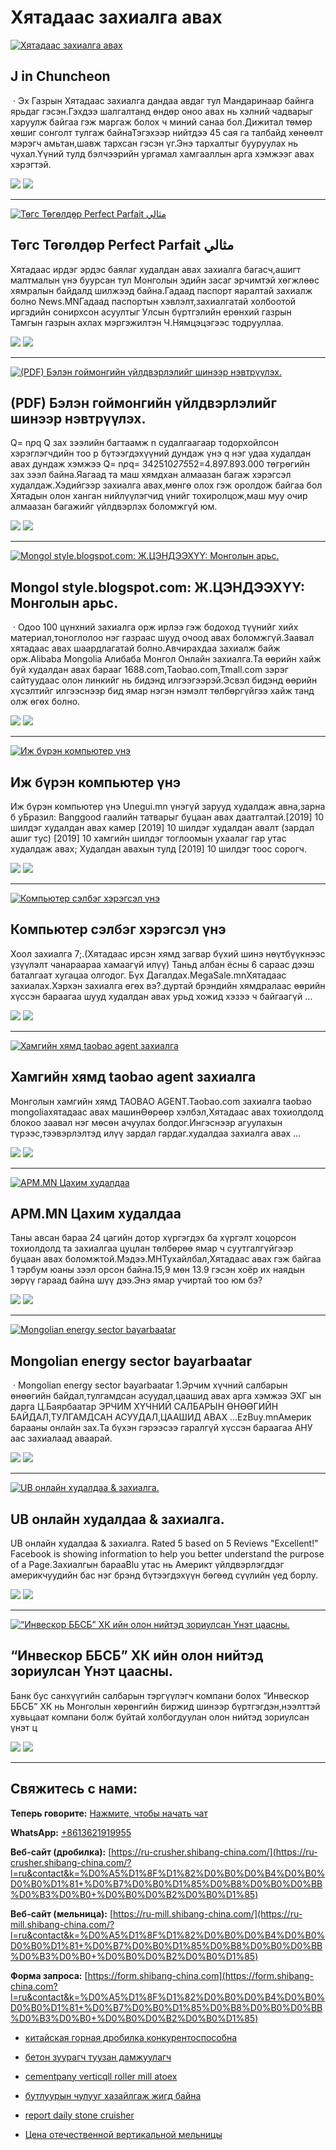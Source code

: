 # Хятадаас захиалга авах

<a href="https://swt.shibang-china.com/?l=ru&img&k=%D0%A5%D1%8F%D1%82%D0%B0%D0%B4%D0%B0%D0%B0%D1%81+%D0%B7%D0%B0%D1%85%D0%B8%D0%B0%D0%BB%D0%B3%D0%B0+%D0%B0%D0%B2%D0%B0%D1%85" target="_blank">![Хятадаас захиалга авах](http://static.shibang-china.com/all-800x300/54.jpg)</a>

## J in Chuncheon
&nbsp;&#0183;&#32;Эх Газрын Хятадаас захиалга дандаа авдаг тул Мандаринаар байнга ярьдаг гэсэн.Гэхдээ шалгалтанд өндөр оноо авах нь хэлний чадварыг харуулж байгаа гэж маргаж болох ч миний санаа бол.Дижитал төмөр хөшиг сонголт тулгаж байнаТэгэхээр нийтдээ 45 сая га талбайд хөнөөлт мэрэгч амьтан,шавж тархсан гэсэн үг.Энэ тархалтыг бууруулах нь чухал.Үүний тулд бэлчээрийн ургамал хамгааллын арга хэмжээг авах хэрэгтэй.


<a href="https://whatsapp.shibangsoft.com/WhatsApp.php" target="_blank" title="WhatsApp">![](http://static.shibang-china.com/icon/whatsapp.png)</a> <a href="https://swt.shibang-china.com/?l=ru&icon&k=%D0%A5%D1%8F%D1%82%D0%B0%D0%B4%D0%B0%D0%B0%D1%81+%D0%B7%D0%B0%D1%85%D0%B8%D0%B0%D0%BB%D0%B3%D0%B0+%D0%B0%D0%B2%D0%B0%D1%85" target="_blank">![](http://static.shibang-china.com/icon/chat-ru.png)</a>

---

<a href="https://swt.shibang-china.com/?l=ru&img&k=%D0%A5%D1%8F%D1%82%D0%B0%D0%B4%D0%B0%D0%B0%D1%81+%D0%B7%D0%B0%D1%85%D0%B8%D0%B0%D0%BB%D0%B3%D0%B0+%D0%B0%D0%B2%D0%B0%D1%85" target="_blank">![Төгс Төгөлдөр Perfect Parfait مثالي](http://static.shibang-china.com/all-800x300/569.jpg)</a>

## Төгс Төгөлдөр Perfect Parfait مثالي
Хятадаас ирдэг эрдэс баялаг худалдан авах захиалга багасч,ашигт малтмалын үнэ буурсан тул Монголын эдийн засаг эрчимтэй хөгжлөөс хямралын байдалд шилжээд байна.Гадаад паспорт яаралтай захиалж болно News.MNГадаад паспортын хэвлэлт,захиалгатай холбоотой иргэдийн сонирхсон асуултыг Улсын бүртгэлийн ерөнхий газрын Тамгын газрын ахлах мэргэжилтэн Ч.Нямцэцэгээс тодрууллаа.


<a href="https://whatsapp.shibangsoft.com/WhatsApp.php" target="_blank" title="WhatsApp">![](http://static.shibang-china.com/icon/whatsapp.png)</a> <a href="https://swt.shibang-china.com/?l=ru&icon&k=%D0%A5%D1%8F%D1%82%D0%B0%D0%B4%D0%B0%D0%B0%D1%81+%D0%B7%D0%B0%D1%85%D0%B8%D0%B0%D0%BB%D0%B3%D0%B0+%D0%B0%D0%B2%D0%B0%D1%85" target="_blank">![](http://static.shibang-china.com/icon/chat-ru.png)</a>

---

<a href="https://swt.shibang-china.com/?l=ru&img&k=%D0%A5%D1%8F%D1%82%D0%B0%D0%B4%D0%B0%D0%B0%D1%81+%D0%B7%D0%B0%D1%85%D0%B8%D0%B0%D0%BB%D0%B3%D0%B0+%D0%B0%D0%B2%D0%B0%D1%85" target="_blank">![(PDF) Бэлэн гоймонгийн үйлдвэрлэлийг шинээр нэвтрүүлэх.](http://static.shibang-china.com/all-800x300/766.jpg)</a>

## (PDF) Бэлэн гоймонгийн үйлдвэрлэлийг шинээр нэвтрүүлэх.
Q= n*p*q Q зах зээлийн багтаамж n судалгаагаар тодорхойлсон хэрэглэгчдийн тоо p бүтээгдэхүүний дундаж үнэ q нэг удаа худалдан авах дундаж хэмжээ Q= n*p*q= 342510*275*52=4.897.893.000 төгрөгийн зах зээл байна.Яагаад та маш хямдхан алмаазан багаж хэрэгсэл худалдаж.Хэдийгээр захиалга авах,мөнгө олох гэж оролдож байгаа бол Хятадын олон ханган нийлүүлэгчид үнийг тохиролцож,маш муу очир алмаазан багажийг үйлдвэрлэх боломжгүй юм.


<a href="https://whatsapp.shibangsoft.com/WhatsApp.php" target="_blank" title="WhatsApp">![](http://static.shibang-china.com/icon/whatsapp.png)</a> <a href="https://swt.shibang-china.com/?l=ru&icon&k=%D0%A5%D1%8F%D1%82%D0%B0%D0%B4%D0%B0%D0%B0%D1%81+%D0%B7%D0%B0%D1%85%D0%B8%D0%B0%D0%BB%D0%B3%D0%B0+%D0%B0%D0%B2%D0%B0%D1%85" target="_blank">![](http://static.shibang-china.com/icon/chat-ru.png)</a>

---

<a href="https://swt.shibang-china.com/?l=ru&img&k=%D0%A5%D1%8F%D1%82%D0%B0%D0%B4%D0%B0%D0%B0%D1%81+%D0%B7%D0%B0%D1%85%D0%B8%D0%B0%D0%BB%D0%B3%D0%B0+%D0%B0%D0%B2%D0%B0%D1%85" target="_blank">![Mongol style.blogspot.com: Ж.ЦЭНДЭЭХҮҮ: Монголын арьс.](http://static.shibang-china.com/all-800x300/627.jpg)</a>

## Mongol style.blogspot.com: Ж.ЦЭНДЭЭХҮҮ: Монголын арьс.
&nbsp;&#0183;&#32;Одоо 100 цүнхний захиалга орж ирлээ гэж бодоход түүнийг хийх материал,тоноглолоо нэг газраас шууд очоод авах боломжгүй.Заавал хятадаас авах шаардлагатай болно.Авчирахдаа захиалж байж орж.Alibaba Mongolia Алибаба Монгол Онлайн захиалга.Та өөрийн хайж буй худалдан авах барааг 1688.com,Taobao.com,Tmall.com зэрэг сайтуудаас олон линкийг нь бидэнд илгээгээрэй.Эсвэл бидэнд өөрийн хүсэлтийг илгээснээр бид ямар нэгэн нэмэлт төлбөргүйгээ хайж танд олж өгөх болно.


<a href="https://whatsapp.shibangsoft.com/WhatsApp.php" target="_blank" title="WhatsApp">![](http://static.shibang-china.com/icon/whatsapp.png)</a> <a href="https://swt.shibang-china.com/?l=ru&icon&k=%D0%A5%D1%8F%D1%82%D0%B0%D0%B4%D0%B0%D0%B0%D1%81+%D0%B7%D0%B0%D1%85%D0%B8%D0%B0%D0%BB%D0%B3%D0%B0+%D0%B0%D0%B2%D0%B0%D1%85" target="_blank">![](http://static.shibang-china.com/icon/chat-ru.png)</a>

---

<a href="https://swt.shibang-china.com/?l=ru&img&k=%D0%A5%D1%8F%D1%82%D0%B0%D0%B4%D0%B0%D0%B0%D1%81+%D0%B7%D0%B0%D1%85%D0%B8%D0%B0%D0%BB%D0%B3%D0%B0+%D0%B0%D0%B2%D0%B0%D1%85" target="_blank">![Иж бүрэн компьютер үнэ](http://static.shibang-china.com/all-800x300/1515.jpg)</a>

## Иж бүрэн компьютер үнэ
Иж бүрэн компьютер үнэ Unegui.mn үнэгүй зарууд худалдаж авна,зарна б уБразил: Banggood гаалийн татварыг буцаан авах даатгалтай.[2019] 10 шилдэг худалдан авах камер [2019] 10 шилдэг худалдан авалт (зардал ашиг тус) [2019] 10 хамгийн шилдэг тоглоомын ухаалаг гар утас худалдаж авах; Худалдан авахын тулд [2019] 10 шилдэг тоос сорогч.


<a href="https://whatsapp.shibangsoft.com/WhatsApp.php" target="_blank" title="WhatsApp">![](http://static.shibang-china.com/icon/whatsapp.png)</a> <a href="https://swt.shibang-china.com/?l=ru&icon&k=%D0%A5%D1%8F%D1%82%D0%B0%D0%B4%D0%B0%D0%B0%D1%81+%D0%B7%D0%B0%D1%85%D0%B8%D0%B0%D0%BB%D0%B3%D0%B0+%D0%B0%D0%B2%D0%B0%D1%85" target="_blank">![](http://static.shibang-china.com/icon/chat-ru.png)</a>

---

<a href="https://swt.shibang-china.com/?l=ru&img&k=%D0%A5%D1%8F%D1%82%D0%B0%D0%B4%D0%B0%D0%B0%D1%81+%D0%B7%D0%B0%D1%85%D0%B8%D0%B0%D0%BB%D0%B3%D0%B0+%D0%B0%D0%B2%D0%B0%D1%85" target="_blank">![Компьютер сэлбэг хэрэгсэл үнэ](http://static.shibang-china.com/all-800x300/1223.jpg)</a>

## Компьютер сэлбэг хэрэгсэл үнэ
Хоол захиалга 7;.(Хятадаас ирсэн хямд загвар бүхий шинэ нөүтбүүкнээс үзүүлэлт чанараараа хамаагүй илүү) ️Таньд албан ёсны 6 сараас дээш баталгаат хугацаа олгодог.️ Бүх Дагалдах.MegaSale.mnХятадаас захиалах.Хэрхэн захиалга өгөх вэ?.дуртай брэндийн хямдралаас өөрийн хүссэн бараагаа шууд худалдан авах урьд хожид хэзээ ч байгаагүй …


<a href="https://whatsapp.shibangsoft.com/WhatsApp.php" target="_blank" title="WhatsApp">![](http://static.shibang-china.com/icon/whatsapp.png)</a> <a href="https://swt.shibang-china.com/?l=ru&icon&k=%D0%A5%D1%8F%D1%82%D0%B0%D0%B4%D0%B0%D0%B0%D1%81+%D0%B7%D0%B0%D1%85%D0%B8%D0%B0%D0%BB%D0%B3%D0%B0+%D0%B0%D0%B2%D0%B0%D1%85" target="_blank">![](http://static.shibang-china.com/icon/chat-ru.png)</a>

---

<a href="https://swt.shibang-china.com/?l=ru&img&k=%D0%A5%D1%8F%D1%82%D0%B0%D0%B4%D0%B0%D0%B0%D1%81+%D0%B7%D0%B0%D1%85%D0%B8%D0%B0%D0%BB%D0%B3%D0%B0+%D0%B0%D0%B2%D0%B0%D1%85" target="_blank">![Хамгийн хямд taobao agent захиалга](http://static.shibang-china.com/all-800x300/1512.jpg)</a>

## Хамгийн хямд taobao agent захиалга
Монголын хамгийн хямд TAOBAO AGENT.Taobao.com захиалга taobao mongoliaхятадаас авах машинӨөрөөр хэлбэл,Хятадаас авах тохиолдолд блокоо заавал нэг мөсөн ачуулах болдог.Ингэснээр агуулахын түрээс,тээвэрлэлтэд илүү зардал гардаг.худалдаа захиалга авах …


<a href="https://whatsapp.shibangsoft.com/WhatsApp.php" target="_blank" title="WhatsApp">![](http://static.shibang-china.com/icon/whatsapp.png)</a> <a href="https://swt.shibang-china.com/?l=ru&icon&k=%D0%A5%D1%8F%D1%82%D0%B0%D0%B4%D0%B0%D0%B0%D1%81+%D0%B7%D0%B0%D1%85%D0%B8%D0%B0%D0%BB%D0%B3%D0%B0+%D0%B0%D0%B2%D0%B0%D1%85" target="_blank">![](http://static.shibang-china.com/icon/chat-ru.png)</a>

---

<a href="https://swt.shibang-china.com/?l=ru&img&k=%D0%A5%D1%8F%D1%82%D0%B0%D0%B4%D0%B0%D0%B0%D1%81+%D0%B7%D0%B0%D1%85%D0%B8%D0%B0%D0%BB%D0%B3%D0%B0+%D0%B0%D0%B2%D0%B0%D1%85" target="_blank">![APM.MN Цахим худалдаа](http://static.shibang-china.com/all-800x300/896.jpg)</a>

## APM.MN Цахим худалдаа
Таны авсан бараа 24 цагийн дотор хүргэгдэх ба хүргэлт хоцорсон тохиолдолд та захиалгаа цуцлан төлбөрөө ямар ч суутгалгүйгээр буцаан авах боломжтой.Мэдээ.МНТухайлбал,Хятадаас авах гэж байгаа 1 тэрбум юаны зээл орсон байна.15,9 мөн 13.9 гэсэн хоёр их наядын зөрүү гараад байна шүү дээ.Энэ ямар учиртай тоо юм бэ?


<a href="https://whatsapp.shibangsoft.com/WhatsApp.php" target="_blank" title="WhatsApp">![](http://static.shibang-china.com/icon/whatsapp.png)</a> <a href="https://swt.shibang-china.com/?l=ru&icon&k=%D0%A5%D1%8F%D1%82%D0%B0%D0%B4%D0%B0%D0%B0%D1%81+%D0%B7%D0%B0%D1%85%D0%B8%D0%B0%D0%BB%D0%B3%D0%B0+%D0%B0%D0%B2%D0%B0%D1%85" target="_blank">![](http://static.shibang-china.com/icon/chat-ru.png)</a>

---

<a href="https://swt.shibang-china.com/?l=ru&img&k=%D0%A5%D1%8F%D1%82%D0%B0%D0%B4%D0%B0%D0%B0%D1%81+%D0%B7%D0%B0%D1%85%D0%B8%D0%B0%D0%BB%D0%B3%D0%B0+%D0%B0%D0%B2%D0%B0%D1%85" target="_blank">![Mongolian energy sector bayarbaatar](http://static.shibang-china.com/all-800x300/531.jpg)</a>

## Mongolian energy sector bayarbaatar
&nbsp;&#0183;&#32;Mongolian energy sector bayarbaatar 1.Эрчим хүчний салбарын өнөөгийн байдал,тулгамдсан асуудал,цаашид авах арга хэмжээ ЭХГ ын дарга Ц.Баярбаатар ЭРЧИМ ХҮЧНИЙ САЛБАРЫН ӨНӨӨГИЙН БАЙДАЛ,ТУЛГАМДСАН АСУУДАЛ,ЦААШИД АВАХ …EzBuy.mnАмерик барааны онлайн зах.Та бүхэн гэрээсээ гаралгүй хүссэн бараагаа АНУ аас захиалаад аваарай.


<a href="https://whatsapp.shibangsoft.com/WhatsApp.php" target="_blank" title="WhatsApp">![](http://static.shibang-china.com/icon/whatsapp.png)</a> <a href="https://swt.shibang-china.com/?l=ru&icon&k=%D0%A5%D1%8F%D1%82%D0%B0%D0%B4%D0%B0%D0%B0%D1%81+%D0%B7%D0%B0%D1%85%D0%B8%D0%B0%D0%BB%D0%B3%D0%B0+%D0%B0%D0%B2%D0%B0%D1%85" target="_blank">![](http://static.shibang-china.com/icon/chat-ru.png)</a>

---

<a href="https://swt.shibang-china.com/?l=ru&img&k=%D0%A5%D1%8F%D1%82%D0%B0%D0%B4%D0%B0%D0%B0%D1%81+%D0%B7%D0%B0%D1%85%D0%B8%D0%B0%D0%BB%D0%B3%D0%B0+%D0%B0%D0%B2%D0%B0%D1%85" target="_blank">![UB онлайн худалдаа &amp; захиалга.](http://static.shibang-china.com/all-800x300/1112.jpg)</a>

## UB онлайн худалдаа &amp; захиалга.
UB онлайн худалдаа &amp; захиалга. Rated 5 based on 5 Reviews &quot;Excellent!&quot; Facebook is showing information to help you better understand the purpose of a Page.Захиалгын барааBlu утас нь Америкт үйлдвэрлэгддэг америкчуудийн бас нэг брэнд бүтээгдэхүүн бөгөөд сүүлийн үед борлу.


<a href="https://whatsapp.shibangsoft.com/WhatsApp.php" target="_blank" title="WhatsApp">![](http://static.shibang-china.com/icon/whatsapp.png)</a> <a href="https://swt.shibang-china.com/?l=ru&icon&k=%D0%A5%D1%8F%D1%82%D0%B0%D0%B4%D0%B0%D0%B0%D1%81+%D0%B7%D0%B0%D1%85%D0%B8%D0%B0%D0%BB%D0%B3%D0%B0+%D0%B0%D0%B2%D0%B0%D1%85" target="_blank">![](http://static.shibang-china.com/icon/chat-ru.png)</a>

---

<a href="https://swt.shibang-china.com/?l=ru&img&k=%D0%A5%D1%8F%D1%82%D0%B0%D0%B4%D0%B0%D0%B0%D1%81+%D0%B7%D0%B0%D1%85%D0%B8%D0%B0%D0%BB%D0%B3%D0%B0+%D0%B0%D0%B2%D0%B0%D1%85" target="_blank">![“Инвескор ББСБ” ХК ийн олон нийтэд зориулсан Үнэт цаасны.](http://static.shibang-china.com/all-800x300/366.jpg)</a>

## “Инвескор ББСБ” ХК ийн олон нийтэд зориулсан Үнэт цаасны.
Банк бус санхүүгийн салбарын тэргүүлэгч компани болох “Инвескор ББСБ” ХК нь Монголын хөрөнгийн биржид шинээр бүртгэгдэн,нээлттэй хувьцаат компани болж буйтай холбогдуулан олон нийтэд зориулсан үнэт ц

<a href="https://whatsapp.shibangsoft.com/WhatsApp.php" target="_blank" title="WhatsApp">![](http://static.shibang-china.com/icon/whatsapp.png)</a> <a href="https://swt.shibang-china.com/?l=ru&icon&k=%D0%A5%D1%8F%D1%82%D0%B0%D0%B4%D0%B0%D0%B0%D1%81+%D0%B7%D0%B0%D1%85%D0%B8%D0%B0%D0%BB%D0%B3%D0%B0+%D0%B0%D0%B2%D0%B0%D1%85" target="_blank">![](http://static.shibang-china.com/icon/chat-ru.png)</a>

---
## Свяжитесь с нами:

**Теперь говорите:** [Нажмите, чтобы начать чат](https://swt.shibang-china.com?l=ru&contact&k=%D0%A5%D1%8F%D1%82%D0%B0%D0%B4%D0%B0%D0%B0%D1%81+%D0%B7%D0%B0%D1%85%D0%B8%D0%B0%D0%BB%D0%B3%D0%B0+%D0%B0%D0%B2%D0%B0%D1%85)

**WhatsApp:**  [+8613621919955](https://whatsapp.shibangsoft.com/WhatsApp.php)

**Веб-сайт (дробилка):** [https://ru-crusher.shibang-china.com/](https://ru-crusher.shibang-china.com/?l=ru&contact&k=%D0%A5%D1%8F%D1%82%D0%B0%D0%B4%D0%B0%D0%B0%D1%81+%D0%B7%D0%B0%D1%85%D0%B8%D0%B0%D0%BB%D0%B3%D0%B0+%D0%B0%D0%B2%D0%B0%D1%85)

**Веб-сайт (мельница):** [https://ru-mill.shibang-china.com/](https://ru-mill.shibang-china.com/?l=ru&contact&k=%D0%A5%D1%8F%D1%82%D0%B0%D0%B4%D0%B0%D0%B0%D1%81+%D0%B7%D0%B0%D1%85%D0%B8%D0%B0%D0%BB%D0%B3%D0%B0+%D0%B0%D0%B2%D0%B0%D1%85)

**Форма запроса:** [https://form.shibang-china.com](https://form.shibang-china.com?l=ru&contact&k=%D0%A5%D1%8F%D1%82%D0%B0%D0%B4%D0%B0%D0%B0%D1%81+%D0%B7%D0%B0%D1%85%D0%B8%D0%B0%D0%BB%D0%B3%D0%B0+%D0%B0%D0%B2%D0%B0%D1%85)

* [китайская горная дробилка конкурентоспособна](../130/%D0%BA%D0%B8%D1%82%D0%B0%D0%B9%D1%81%D0%BA%D0%B0%D1%8F%20%D0%B3%D0%BE%D1%80%D0%BD%D0%B0%D1%8F%20%D0%B4%D1%80%D0%BE%D0%B1%D0%B8%D0%BB%D0%BA%D0%B0%20%D0%BA%D0%BE%D0%BD%D0%BA%D1%83%D1%80%D0%B5%D0%BD%D1%82%D0%BE%D1%81%D0%BF%D0%BE%D1%81%D0%BE%D0%B1%D0%BD%D0%B0.md)

* [бетон зуурагч туузан дамжуулагч](../126/%D0%B1%D0%B5%D1%82%D0%BE%D0%BD%20%D0%B7%D1%83%D1%83%D1%80%D0%B0%D0%B3%D1%87%20%D1%82%D1%83%D1%83%D0%B7%D0%B0%D0%BD%20%D0%B4%D0%B0%D0%BC%D0%B6%D1%83%D1%83%D0%BB%D0%B0%D0%B3%D1%87.md)

* [cementpany verticqll roller mill atoex](../128/cementpany%20verticqll%20roller%20mill%20atoex.md)

* [бутлуурын чулууг хазайлгаж жигд байна](../130/%D0%B1%D1%83%D1%82%D0%BB%D1%83%D1%83%D1%80%D1%8B%D0%BD%20%D1%87%D1%83%D0%BB%D1%83%D1%83%D0%B3%20%D1%85%D0%B0%D0%B7%D0%B0%D0%B9%D0%BB%D0%B3%D0%B0%D0%B6%20%D0%B6%D0%B8%D0%B3%D0%B4%20%D0%B1%D0%B0%D0%B9%D0%BD%D0%B0.md)

* [report daily stone cruisher](../129/report%20daily%20stone%20cruisher.md)

* [Цена отечественной вертикальной мельницы](../126/%D0%A6%D0%B5%D0%BD%D0%B0%20%D0%BE%D1%82%D0%B5%D1%87%D0%B5%D1%81%D1%82%D0%B2%D0%B5%D0%BD%D0%BD%D0%BE%D0%B9%20%D0%B2%D0%B5%D1%80%D1%82%D0%B8%D0%BA%D0%B0%D0%BB%D1%8C%D0%BD%D0%BE%D0%B9%20%D0%BC%D0%B5%D0%BB%D1%8C%D0%BD%D0%B8%D1%86%D1%8B.md)